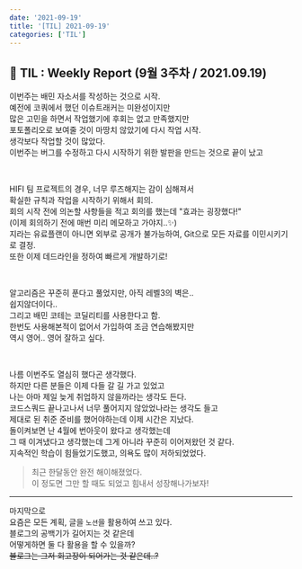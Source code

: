 ```yaml
---
date: '2021-09-19'
title: '[TIL] 2021-09-19'
categories: ['TIL']
---
```


## 🚀 TIL : Weekly Report (9월 3주차 / 2021.09.19)

이번주는 배민 자소서를 작성하는 것으로 시작.  
예전에 코쿼에서 했던 이슈트래커는 미완성이지만  
많은 고민을 하면서 작업했기에 후회는 없고 만족했지만  
포토폴리오로 보여줄 것이 마땅치 않았기에 다시 작업 시작.  
생각보다 작업할 것이 많았다.  
이번주는 버그를 수정하고 다시 시작하기 위한 발판을 만드는 것으로 끝이 났고

<br/>

HIFI 팀 프로젝트의 경우, 너무 루즈해지는 감이 심해져서  
확실한 규칙과 작업을 시작하기 위해서 회의.  
회의 시작 전에 의논할 사항들을 적고 회의를 했는데 "효과는 굉장했다!"  
(이제 회의하기 전에 매번 미리 메모하고 가야지..✨)  
지라는 유료플랜이 아니면 외부로 공개가 불가능하여, Git으로 모든 자료를 이민시키기로 결정.  
또한 이제 데드라인을 정하여 빠르게 개발하기로!  

<br/>

알고리즘은 꾸준히 푼다고 풀었지만, 아직 레벨3의 벽은..  
쉽지않더이다..  
그리고 배민 코테는 코딜리티를 사용한다고 함.  
한번도 사용해본적이 없어서 가입하여 조금 연습해봤지만  
역시 영어.. 영어 잘하고 싶다.

<br/>

나름 이번주도 열심히 했다곤 생각했다.  
하지만 다른 분들은 이제 다들 갈 길 가고 있었고  
나는 아마 제일 늦게 취업하지 않을까라는 생각도 든다.  
코드스쿼드 끝나고나서 너무 풀어지지 않았었나라는 생각도 들고  
제대로 된 취준 준비를 했어야하는데 이제 시간은 지났다.  
돌이켜보면 난 4월에 번아웃이 왔다고 생각했는데  
그 때 이겨냈다고 생각했는데 그게 아니라 꾸준히 이어져왔던 것 같다.  
지속적인 학습이 힘들었기도했고, 의욕도 많이 저하되었었다.  

> 최근 한달동안 완전 해이해졌었다.  
> 이 정도면 그만 할 때도 되었고
> 힘내서 성장해나가보자!

---

마지막으로  
요즘은 모든 계획, 글을 `노션`을 활용하여 쓰고 있다.  
블로그의 공백기가 길어지는 것 같은데  
어떻게하면 둘 다 활용을 할 수 있을까?  
~~블로그는 그저 회고장이 되어가는 것 같은데..?~~  